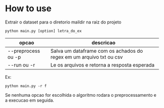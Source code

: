 # How to use

Extrair o dataset para o diretorio maildir na raiz do projeto

```
python main.py [option] letra_do_ex
```
|opcao|descricao|
|----|----|
|--preprocess ou -p| Salva um dataframe com os achados do regex em um arquivo txt ou csv|
|--run ou -r| Le os arquivos e retorna a resposta esperada|

Ex: 

```
python main.py -r f
```
Se nenhuma opcao for escolhida o algoritmo rodara o preprocessamento e a execucao em seguida.